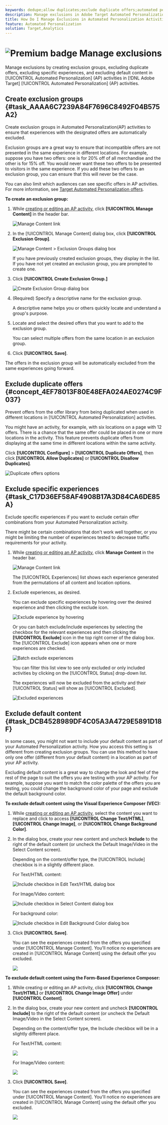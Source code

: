 ```yaml
---
keywords: dedupe;allow duplicates;exclude duplicate offers;automated personalization;disallow duplicate offers;exclude;default content;exclusion group;
description: Manage exclusions in Adobe Target Automated Personalization (AP) activities. Create exclusion groups and exclude duplicate offers, specific experiences, and default content.
title: How Do I Manage Exclusions in Automated Personalization Activities?
feature: Automated Personalization
solution: Target,Analytics
---
```


# ![Premium badge](/help/assets/premium.png) Manage exclusions

Manage exclusions by creating exclusion groups, excluding duplicate offers, excluding specific experiences, and excluding default content in [!UICONTROL Automated Personalization] (AP) activities in [!DNL Adobe Target] [!UICONTROL Automated Personalization] (AP) activities. 

## Create exclusion groups {#task_AAAA6C7239A84F7696C8492F04B575A2}

Create exclusion groups in Automated Personalization(AP) activities to ensure that experiences with the designated offers are automatically excluded. 

Exclusion groups are a great way to ensure that incompatible offers are not presented in the same experience in different locations. For example, suppose you have two offers: one is for 20% off of all merchandise and the other is for 15% off. You would never want these two offers to be presented to visitors in the same experience. If you add these two offers to an exclusion group, you can ensure that this will never be the case.

You can also limit which audiences can see specific offers in AP activities. For more information, see [Target Automated Personalization offers](/help/c-activities/t-automated-personalization/ap-target-offers.md).

**To create an exclusion group:** 

1. While [creating or editing an AP activity](/help/c-activities/t-automated-personalization/create-ap-activity.md), click **[!UICONTROL Manage Content]** in the header bar.

   ![Manage Content link](/help/c-activities/t-automated-personalization/assets/manage-content.png)

1. In the [!UICONTROL Manage Content] dialog box, click **[!UICONTROL Exclusion Group]**.

   ![Manage Content > Exclusion Groups dialog box](/help/c-activities/t-automated-personalization/assets/exclusion_group_create-new.png)

   If you have previously created exclusion groups, they display in the list. If you have not yet created an exclusion group, you are prompted to create one.

1. Click **[!UICONTROL Create Exclusion Group.]**

   ![Create Exclusion Group dialog box](/help/c-activities/t-automated-personalization/assets/exclusion_group_create_dialog-new.png)

1. (Required) Specify a descriptive name for the exclusion group.

   A descriptive name helps you or others quickly locate and understand a group's purpose.

1. Locate and select the desired offers that you want to add to the exclusion group.

   You can select multiple offers from the same location in an exclusion group.

1. Click **[!UICONTROL Save]**.

The offers in the exclusion group will be automatically excluded from the same experiences going forward. 

## Exclude duplicate offers {#concept_4EF78013F80E48EFA024AE0274C9F037}

Prevent offers from the offer library from being duplicated when used in different locations in [!UICONTROL Automated Personalization] activities. 

You might have an activity, for example, with six locations on a page with 12 offers. There is a chance that the same offer could be placed in one or more locations in the activity. This feature prevents duplicate offers from displaying at the same time in different locations within the same activity. 

Click **[!UICONTROL Configure]** > **[!UICONTROL Duplicate Offers]**, then click **[!UICONTROL Allow Duplicates]** or **[!UICONTROL Disallow Duplicates]**. 

![Duplicate offers options](/help/c-activities/t-automated-personalization/assets/duplicate_offers-new.png)

## Exclude specific experiences {#task_C17D36EF58AF4908B17A3D84CA6DE85A}

Exclude specific experiences if you want to exclude certain offer combinations from your Automated Personalization activity. 

There might be certain combinations that don't work well together, or you might be limiting the number of experiences tested to decrease traffic requirements for your activity. 

1. While [creating or editing an AP activity](/help/c-activities/t-automated-personalization/create-ap-activity.md), click **Manage Content** in the header bar.

   ![Manage Content link](/help/c-activities/t-automated-personalization/assets/manage-content.png)

   The [!UICONTROL Experiences] list shows each experience generated from the permutations of all content and location options. 

1. Exclude experiences, as desired.

   You can exclude specific experiences by hovering over the desired experience and then clicking the exclude icon. 

   ![Exclude experience by hovering](/help/c-activities/t-automated-personalization/assets/exclude_exp_1a.png)

   Or you can batch exclude/include experiences by selecting the checkbox for the relevant experiences and then clicking the **[!UICONTROL Exclude]** icon in the top right corner of the dialog box. The [!UICONTROL Exclude] icon appears when one or more experiences are checked. 

   ![Batch exclude experiences](/help/c-activities/t-automated-personalization/assets/exclude_exp_2a.png)

   You can filter this list view to see only excluded or only included activities by clicking on the [!UICONTROL Status] drop-down list. 

   The experiences will now be excluded from the activity and their [!UICONTROL Status] will show as [!UICONTROL Excluded]. 

   ![Excluded experiences](/help/c-activities/t-automated-personalization/assets/exclude_exp_3a.png)

## Exclude default content {#task_DCB4528989DF4C05A3A4729E5891D18F}

In some cases, you might not want to include your default content as part of your Automated Personalization activity. How you access this setting is different from creating exclusion groups. You can use this method to have only one offer (different from your default content) in a location as part of your AP activity. 

Excluding default content is a great way to change the look and feel of the rest of the page to suit the offers you are testing with your AP activity. For example, suppose you want to match the color palette of the offers you are testing, you could change the background color of your page and exclude the default background color. 

**To exclude default content using the Visual Experience Composer (VEC):** 

1. While [creating or editing an AP activity](/help/c-activities/t-automated-personalization/create-ap-activity.md), select the content you want to replace and click to access **[!UICONTROL Change Text/HTML]**, **[!UICONTROL Change Image]**, or **[!UICONTROL Change Background Color]**.
1. In the dialog box, create your new content and uncheck **Include** to the right of the default content (or uncheck the Default Image/Video in the Select Content screen).

   Depending on the content/offer type, the [!UICONTROL Include] checkbox is in a slightly different place. 

   For Text/HTML content: 

   ![Include checkbox in Edit Text/HTML dialog box](/help/c-activities/t-automated-personalization/assets/exclude_content_vec_1a.png)

   For Image/Video content: 

   ![Include checkbox in Select Content dialog box](/help/c-activities/t-automated-personalization/assets/exclude_content_vec_2a.png)

   For background color: 

   ![Include checkbox in Edit Background Color dialog box](/help/c-activities/t-automated-personalization/assets/exclude_content_vec_3a.png)
   
1. Click **[!UICONTROL Save]**.

   You can see the experiences created from the offers you specified under [!UICONTROL Manage Content]. You'll notice no experiences are created in [!UICONTROL Manage Content] using the default offer you excluded. 

   ![](assets/exclude_content_vec_4.png)

**To exclude default content using the Form-Based Experience Composer:** 

1. While creating or editing an AP activity, click **[!UICONTROL Change Text/HTML]** or **[!UICONTROL Change Image Offer]** under **[!UICONTROL Content]**. 
1. In the dialog box, create your new content and uncheck **[!UICONTROL Include]** to the right of the default content (or uncheck the Default Image/Video in the Select Content screen). 

   Depending on the content/offer type, the Include checkbox will be in a slightly different place. 

   For Text/HTML content: 

   ![](assets/exclude_content_form_1.png)

   For Image/Video content: 

   ![](assets/exclude_content_form_2.png)

1. Click **[!UICONTROL Save]**. 

   You can see the experiences created from the offers you specified under [!UICONTROL Manage Content]. You'll notice no experiences are created in [!UICONTROL Manage Content] using the default offer you excluded. 

   ![](assets/exclude_content_form_3.png)
